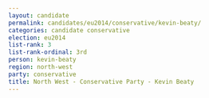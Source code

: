 ```yaml
---
layout: candidate
permalink: candidates/eu2014/conservative/kevin-beaty/
categories: candidate conservative
election: eu2014
list-rank: 3
list-rank-ordinal: 3rd
person: kevin-beaty
region: north-west
party: conservative
title: North West - Conservative Party - Kevin Beaty
---
```


